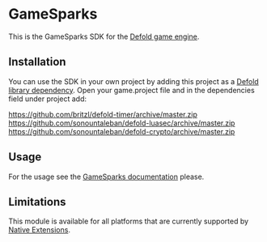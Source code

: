 # GameSparks
This is the GameSparks SDK for the [Defold game engine](http://www.defold.com).

## Installation
You can use the SDK in your own project by adding this project as a [Defold library dependency](http://www.defold.com/manuals/libraries/). Open your game.project file and in the dependencies field under project add:

https://github.com/britzl/defold-timer/archive/master.zip https://github.com/sonountaleban/defold-luasec/archive/master.zip https://github.com/sonountaleban/defold-crypto/archive/master.zip

## Usage
For the usage see the [GameSparks documentation](https://docs.gamesparks.com) please.

## Limitations
This module is available for all platforms that are currently supported by [Native Extensions](http://www.defold.com/manuals/extensions/).
